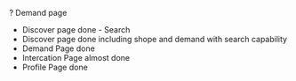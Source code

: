 ? Demand page
+ Discover page done - Search
+ Discover page done including shope and demand with search capability
+ Demand Page done
+ Intercation Page almost done
+ Profile Page done
